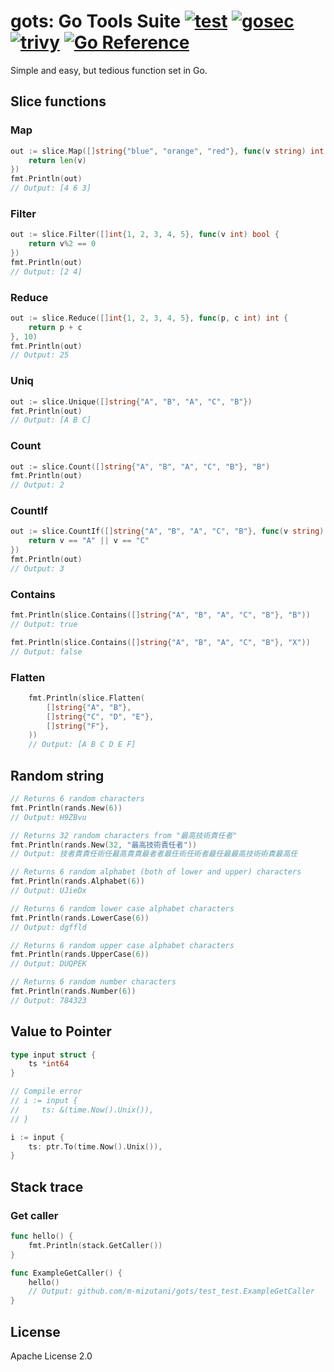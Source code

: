 # gots: Go Tools Suite [![test](https://github.com/m-mizutani/gots/actions/workflows/test.yml/badge.svg)](https://github.com/m-mizutani/gots/actions/workflows/test.yml) [![gosec](https://github.com/m-mizutani/gots/actions/workflows/gosec.yml/badge.svg)](https://github.com/m-mizutani/gots/actions/workflows/gosec.yml) [![trivy](https://github.com/m-mizutani/gots/actions/workflows/trivy.yml/badge.svg)](https://github.com/m-mizutani/gots/actions/workflows/trivy.yml) [![Go Reference](https://pkg.go.dev/badge/github.com/m-mizutani/gots.svg)](https://pkg.go.dev/github.com/m-mizutani/gots)

Simple and easy, but tedious function set in Go.

## Slice functions

### Map

```go
out := slice.Map([]string{"blue", "orange", "red"}, func(v string) int {
    return len(v)
})
fmt.Println(out)
// Output: [4 6 3]
```

### Filter

```go
out := slice.Filter([]int{1, 2, 3, 4, 5}, func(v int) bool {
    return v%2 == 0
})
fmt.Println(out)
// Output: [2 4]
```

### Reduce

```go
out := slice.Reduce([]int{1, 2, 3, 4, 5}, func(p, c int) int {
    return p + c
}, 10)
fmt.Println(out)
// Output: 25
```

### Uniq

```go
out := slice.Unique([]string{"A", "B", "A", "C", "B"})
fmt.Println(out)
// Output: [A B C]
```

### Count

```go
out := slice.Count([]string{"A", "B", "A", "C", "B"}, "B")
fmt.Println(out)
// Output: 2
```

### CountIf

```go
out := slice.CountIf([]string{"A", "B", "A", "C", "B"}, func(v string) bool {
    return v == "A" || v == "C"
})
fmt.Println(out)
// Output: 3
```

### Contains

```go
fmt.Println(slice.Contains([]string{"A", "B", "A", "C", "B"}, "B"))
// Output: true

fmt.Println(slice.Contains([]string{"A", "B", "A", "C", "B"}, "X"))
// Output: false
```

### Flatten

```go
	fmt.Println(slice.Flatten(
		[]string{"A", "B"},
		[]string{"C", "D", "E"},
		[]string{"F"},
	))
	// Output: [A B C D E F]
```

## Random string

```go
// Returns 6 random characters
fmt.Println(rands.New(6))
// Output: H9ZBvu

// Returns 32 random characters from "最高技術責任者"
fmt.Println(rands.New(32, "最高技術責任者"))
// Output: 技者責責任術任最高責責最者者最任術任術者最任最最高技術術責最高任

// Returns 6 random alphabet (both of lower and upper) characters
fmt.Println(rands.Alphabet(6))
// Output: UJieDx

// Returns 6 random lower case alphabet characters
fmt.Println(rands.LowerCase(6))
// Output: dgffld

// Returns 6 random upper case alphabet characters
fmt.Println(rands.UpperCase(6))
// Output: DUQPEK

// Returns 6 random number characters
fmt.Println(rands.Number(6))
// Output: 784323
```

## Value to Pointer

```go
type input struct {
    ts *int64
}

// Compile error
// i := input {
//     ts: &(time.Now().Unix()),
// }

i := input {
    ts: ptr.To(time.Now().Unix()),
}
```

## Stack trace

### Get caller

```go
func hello() {
	fmt.Println(stack.GetCaller())
}

func ExampleGetCaller() {
	hello()
	// Output: github.com/m-mizutani/gots/test_test.ExampleGetCaller
}
```


## License

Apache License 2.0